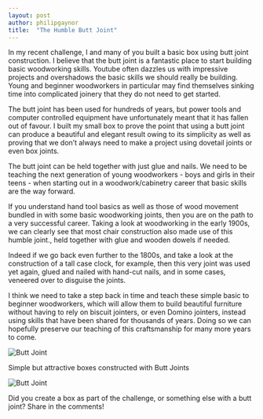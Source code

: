 ```yaml
---
layout: post
author: philipgaynor
title:  "The Humble Butt Joint"
---
```


In my recent challenge, I and many of you built a basic box using butt joint construction. I believe that the butt joint is a fantastic place to start building basic woodworking skills. Youtube often dazzles us with impressive projects and overshadows the basic skills we should really be building. Young and beginner woodworkers in particular may find themselves sinking time into complicated joinery that they do not need to get started.

The butt joint has been used for hundreds of years, but power tools and computer controlled equipment have unfortunately meant that it has fallen out of favour. I built my small box to prove the point that using a butt joint can produce a beautiful and elegant result owing to its simplicity as well as proving that we don’t always need to make a project using dovetail joints or even box joints.

The butt joint can be held together with just glue and nails. We need to be teaching the next generation of young woodworkers - boys and girls in their teens - when starting out in a woodwork/cabinetry career that basic skills are the way forward.

If you understand hand tool basics as well as those of wood movement bundled in with some basic woodworking joints, then you are on the path to a very successful career. Taking a look at woodworking in the early 1900s, we can clearly see that most chair construction also made use of this humble joint., held together with glue and wooden dowels if needed.

Indeed if we go back even further to the 1800s, and take a look at the construction of a tall case clock, for example, then this very joint was used yet again, glued and nailed with hand-cut nails, and in some cases, veneered over to disguise the joints.

I think we need to take a step back in time and teach these simple basic to beginner woodworkers, which will allow them to build beautiful furniture without having to rely on biscuit jointers, or even Domino jointers, instead using skills that have been shared for thousands of years. Doing so we can hopefully preserve our teaching of this craftsmanship for many more years to come.

![Butt Joint](/assets/images/butt/butt1.png)

Simple but attractive boxes constructed with Butt Joints

![Butt Joint](/assets/images/butt/butt2.png)

Did you create a box as part of the challenge, or something else with a butt joint? Share in the comments!

